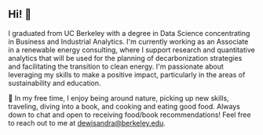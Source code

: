 <div id="header" align="center">
  <img="https://i.giphy.com/media/v1.Y2lkPTc5MGI3NjExcjg4cnh1YTRwa3F1OTVnczFmNzc4YjYzam40dWwzaTdpeGZjd3liYyZlcD12MV9pbnRlcm5hbF9naWZfYnlfaWQmY3Q9Zw/KiZ6kV683kPaU/giphy.gif" width="100"/>
</div>

## Hi! 👋

I graduated from UC Berkeley with a degree in Data Science concentrating in Business and Industrial Analytics. I'm currently working as an Associate in a renewable energy consulting, where I support research and quantitative analytics that will be used for the planning of decarbonization strategies and facilitating the transition to clean energy. I'm passionate about leveraging my skills to make a positive impact, particularly in the areas of sustainability and education.

🍄 In my free time, I enjoy being around nature, picking up new skills, traveling, diving into a book, and cooking and eating good food. Always down to chat and open to receiving food/book recommendations! Feel free to reach out to me at dewisandra@berkeley.edu.

<!--
**dewisandraa/dewisandraa** is a ✨ _special_ ✨ repository because its `README.md` (this file) appears on your GitHub profile.

Here are some ideas to get you started:

- 🔭 I’m currently working on ...
- 🌱 I’m currently learning ...
- 👯 I’m looking to collaborate on ...
- 🤔 I’m looking for help with ...
- 💬 Ask me about ...
- 📫 How to reach me: ...
- 😄 Pronouns: ...
- ⚡ Fun fact: ...
-->
